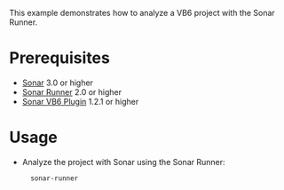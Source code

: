This example demonstrates how to analyze a VB6 project with the Sonar Runner.

Prerequisites
=============
* [Sonar](http://www.sonarsource.org/downloads/) 3.0 or higher
* [Sonar Runner](http://docs.codehaus.org/display/SONAR/Installing+and+Configuring+Sonar+Runner) 2.0 or higher
* [Sonar VB6 Plugin](http://www.sonarsource.com/products/plugins/languages/visual-basic-6/) 1.2.1 or higher

Usage
=====
* Analyze the project with Sonar using the Sonar Runner:

        sonar-runner


